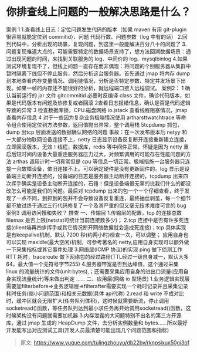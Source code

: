 # 你排查线上问题的一般解决思路是什么？

案例 1
1.查看线上日志：定位问题发生代码的版本（如果 maven 有用 git-plugin 很容易就能定位到 commitid）、问题
代码行数、问题参数（log 中有的话）
 2.回到代码中，分析出现的场景，复现问题，到这里一般能解决百分八十的问题了
 3.问题复现难道大点的，可能需要特定的数据场景支持了，想方法回溯数据场景：通过出现问题的时间，来找到关联服务的 log、中间价的 log、mysqlbinlog
 4.如果测试环境复现不了，但线上问题一直存在而非偶现：将问题的个别服务器从集群中暂时隔离下线但不停止服务，然后分析这台服务器。首先通过 jmap 将内存 dump 到本地查看内存变量情况、调用链情况，分析是否特定参数、特定并发场景下出现。如果一帧的内存还不能很好的分析，就远程端口接入远程调试。
案例2：
1 确认当前运行的 jar 文件 gitcommitid 必要时反编译 class 文件，确诊代码版本，如果是代码版本有问题及热修复或者回滚
 2查看日志报错信息，确认是否是代码逻辑导致的异常
 3 检查数据库锁，CPU.磁盘网络 io.jstack 查看线程阻塞情况，jmap 查看内存信息
 4 对于一些因为复杂业务极端情况使用 artharsttwatchtrace 等命令组合使用定位到方法参数，返回值抛出异常，整个调用栈
 5tcpdump 抓包，dump 出tcp 层面发送的数据确认网络的问题
 事故：在一次发布版本后 netyy 和一大部分物联网设备连接不上，netty 日志显示设备反复断开连接重新建立连接，立即回滚版本，无效！线程，数据库，redis 等中间件正常，怀疑是因为 netty 重启后短时间内设备大量重连服务器压力过大，对频繁调用的可能存在性能问题的方法 arthas 调用计时一切真常但是 cpu 等信息一切正常。极端措施一台服务器只连接一台故障设备，依旧连接不上。可以确定硬件是没有更新固件的。log 显示是设备端主动断开连接的，设备端的日志是服务器主动断开连接的。tcpdump 出来四次挥手确实是设备主动断开连接的，石锤！但是设备端很无辜的说我们什么的都没改怎么可能是我们的问题。最后对 tcpdump 出来的包一个一个仔细查看，终于发现了一点不同，到抓到的包并不会导致设备反复重连，最终抽丝剥茧，每一个细节都不放过终于通过三行代码修复了一个及其严重的但又毫无技术难度可言的 bug
案例3
调用访问慢和失败？
排查
一、传输层
1.传输层的配置，tcp 的连接总数 filemax 是否上限(netstat可统计当前连接数多少)；
2.tcp 连接中是否有许多死连接(client端再四步挥手或其它情况断开网络数据就会造成死连接)；tcp 具体实现是有keepalive机制，默认 7200 秒(约两小时)检查一次，可以调整；
应用自身也可以实现 maxIdle(最大空闲)机制，可参考著名的 netty,应用自身实现可以额外做一下采集指标或其它事件处理
3.网络层(ICMP 协议)的实现 ping 做下侦测工作 RTT 耗时，traceroute 做下网络包的经过路径(TTL经过一级自身减一，默认大多 64，最大值一个无符号字节255)
4.服务器带宽是否到达峰值，这个通过采集 linux 的流量统计的文件(unit:bytes),；还需要采集应用自身的进出口流量(应用自身实现流量统计)等来做出判定
……
二、应用层(网络 io 型场景)
1.业务逻辑实现层需要加filterbefore=>业务逻辑层=>filterafter需要实现一个耗时记录并且采集记录耗时任务(缩小问题范围)和相关元数据(具体 api代称)
2.read 和 write 不成对比时，缓冲区就会无限扩大(任务队列体积)，这时候就需要断流，停止调用 socketread()函数，等任务队列达到最小求任务再开始调用socketread()函数，这时候架构没有问题就需要加机器
3.内存泄露的大问题特别不出名的第三方开源库，通过 jmap 生成的 HeapDump 文件，去分析实例数量和 bytes……所以最好开发能写出对应测试工具(开发人员最清楚可能出现几个问题范围和指标)



> 原文: <https://www.yuque.com/tulingzhouyu/db22bv/rknpslxux50gi3of>